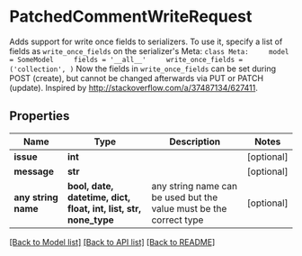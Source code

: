 # PatchedCommentWriteRequest

Adds support for write once fields to serializers.  To use it, specify a list of fields as `write_once_fields` on the serializer's Meta: ``` class Meta:     model = SomeModel     fields = '__all__'     write_once_fields = ('collection', ) ```  Now the fields in `write_once_fields` can be set during POST (create), but cannot be changed afterwards via PUT or PATCH (update). Inspired by http://stackoverflow.com/a/37487134/627411.

## Properties
Name | Type | Description | Notes
------------ | ------------- | ------------- | -------------
**issue** | **int** |  | [optional] 
**message** | **str** |  | [optional] 
**any string name** | **bool, date, datetime, dict, float, int, list, str, none_type** | any string name can be used but the value must be the correct type | [optional]

[[Back to Model list]](../README.md#documentation-for-models) [[Back to API list]](../README.md#documentation-for-api-endpoints) [[Back to README]](../README.md)


